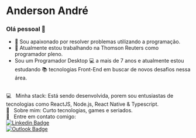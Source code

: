 # Anderson André

### Olá pessoal 👋
- :purple_heart: Sou apaixonado por resolver problemas utilizando a programação.
- :office: Atualmente estou trabalhando na Thomson Reuters como programador pleno.
- Sou um Programador Desktop :computer: a mais de 7 anos e atualmente estou estudando :books: tecnologias Front-End em buscar de novos desafios nessa área.

<br/> :computer: &nbsp; Minha stack: Está sendo desenvolvida, porem sou entusiastas de tecnologias como ReactJS, Node.js, React Native & Typescript.
<br/> 💬  &nbsp; Sobre mim: Curto tecnologias, games e seriados.
<br/> :email: &nbsp; Entre em contato comigo:
<br/> [![Linkedin Badge](https://img.shields.io/badge/-LinkedIn-blue?style=flat-square&logo=Linkedin&logoColor=white&link=https://www.linkedin.com/in/anderson-andre/)](https://www.linkedin.com/in/anderson-andre/) 
<br/> [![Outlook Badge](https://img.shields.io/badge/-Outlook-0078D4?style=flat-square&logo=microsoft-outlook&logoColor=white&link=mailto:andersonmdn0@hotmail.com)](mailto:andersonmdn0@hotmail.com)
